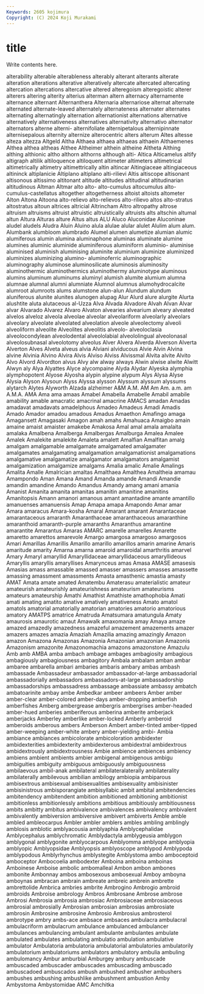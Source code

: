 ```yaml
---
Keywords: 2605 kojimura
Copyright: (C) 2024 Koji Murakami
---
```


# title

Write contents here.



alterability alterable alterableness
alterably alterant alterants alterate alteration alterations alterative alteratively altercate altercated
altercating altercation altercations altercative altered alteregoism alteregoistic alterer alterers altering
alterity alterius alterman altern alternacy alternamente alternance alternant Alternanthera Alternaria
alternariose alternat alternate alternated alternate-leaved alternately alternateness alternater alternates alternating
alternatingly alternation alternationist alternations alternative alternatively alternativeness alternatives alternativity alternativo
alternator alternators alterne alterni- alternifoliate alternipetalous alternipinnate alternisepalous alternity alternize
alterocentric alters alterum Altes altesse alteza altezza Altgeld Altha Althaea
althaea althaeas althaein Althaemenes Althea althea altheas Althee Altheimer althein
altheine Altheta Althing althing althionic altho althorn althorns although alti-
Altica Alticamelus altify altigraph altilik altiloquence altiloquent altimeter altimeters altimetrical
altimetrically altimetry altimettrically altin altincar Altingiaceae altingiaceous altininck altiplanicie Altiplano
altiplano alti-rilievi Altis altiscope altisonant altisonous altissimo altitonant altitude altitudes
altitudinal altitudinarian altitudinous Altman Altmar alto alto- alto-cumulus altocumulus alto-cumulus-castellatus
altogether altogetherness altoist altoists altometer Alton Altona Altoona alto-relievo alto-relievos
alto-rilievo altos alto-stratus altostratus altoun altrices altricial Altrincham Altro altropathy
altrose altruism altruisms altruist altruistic altruistically altruists alts altschin altumal
altun Altura Alturas alture Altus altus ALU Aluco Aluconidae Aluconinae
aludel aludels Aludra Aluin Aluino alula alulae alular alulet Alulim
alum alum. Alumbank alumbloom alumbrado Alumel alumen alumetize alumian alumic
alumiferous alumin alumina aluminaphone aluminas aluminate alumine alumines aluminic aluminide
aluminiferous aluminiform aluminio- aluminise aluminised aluminish aluminising aluminite aluminium aluminize
aluminized aluminizes aluminizing alumino- aluminoferric aluminographic aluminography aluminose aluminosilicate aluminosis
aluminosity aluminothermic aluminothermics aluminothermy aluminotype aluminous alumins aluminum aluminums aluminyl
alumish alumite alumium alumna alumnae alumnal alumni alumniate Alumnol alumnus
alumohydrocalcite alumroot alumroots alums alumstone alun-alun Alundum alundum aluniferous alunite
alunites alunogen alupag Alur Alurd alure alurgite Alurta alushtite aluta
alutaceous al-Uzza Alva Alvada Alvadore Alvah Alvan Alvar alvar Alvarado
Alvarez Alvaro Alvaton alvearies alvearium alveary alveated alvelos alveloz alveola
alveolae alveolar alveolariform alveolarly alveolars alveolary alveolate alveolated alveolation alveole
alveolectomy alveoli alveoliform alveolite Alveolites alveolitis alveolo- alveoloclasia alveolocondylean alveolodental
alveololabial alveololingual alveolonasal alveolosubnasal alveolotomy alveolus Alver Alvera Alverda Alverson
Alverta Alverton Alves Alveta alveus alvia Alviani alviducous Alvie Alvin
Alvina alvine Alvinia Alvino Alvira Alvis Alviso Alviss Alvissmal Alvita
alvite Alvito Alvo Alvord Alvordton alvus Alvy alw alway always
Alwin alwise alwite Alwitt Alwyn aly Alya Alyattes Alyce alycompaine
Alyda Alydar Alyeska alymphia alymphopotent Alyose Alyosha alypin alypine alypum
Alys Alysa Alyse Alysia Alyson Alysoun Alyss Alyssa alysson Alyssum
alyssum alyssums alytarch Alytes Alyworth Alzada alzheimer A&M A.M. AM
Am Am. a.m. am A.M.A. AMA Ama ama amaas Amabel
Amabella Amabelle Amabil amabile amability amable amacratic amacrinal amacrine AMACS
amadan Amadas amadavat amadavats amadelphous Amadeo Amadeus Amadi Amadis Amado
Amador amadou amadous Amadus Amaethon Amafingo amaga Amagansett Amagasaki Amagon
amah amahs Amahuaca Amaigbo amain amaine amaist amaister amakebe Amakosa
Amal amal amala amalaita amalaka Amalbena Amalberga Amalbergas Amalburga Amalea
Amalee Amalek Amalekite amalekite Amaleta amalett Amalfian Amalfitan amalg amalgam
amalgamable amalgamate amalgamated amalgamater amalgamates amalgamating amalgamation amalgamationist amalgamations amalgamative
amalgamatize amalgamator amalgamators amalgamist amalgamization amalgamize amalgams Amalia amalic Amalie
Amalings Amalita Amalle Amalrician amaltas Amalthaea Amalthea Amaltheia amamau Amampondo
Aman Amana Amand Amanda amande Amandi Amandie amandin amandine Amando
Amandus Amandy amang amani amania Amanist Amanita amanita amanitas amanitin
amanitine amanitins Amanitopsis Amann amanori amanous amant amantadine amante amantillo
amanuenses amanuensis Amap Amapa amapa Amapondo Amar amar Amara amaracus
Amara-kosha Amaral Amarant amarant Amarantaceae amarantaceous amaranth Amaranthaceae amaranthaceous amaranthine
amaranthoid amaranth-purple amaranths Amaranthus amarantine amarantite Amarantus Amaras AMARC amarelle
amarelles Amarette amaretto amarettos amarevole Amargo amargosa amargoso amargosos Amari
Amarillas Amarillis Amarillo amarillo amarillos amarin amarine Amaris amaritude amarity
Amarna amarna amaroid amaroidal amarthritis amarvel Amary Amaryl amaryllid Amaryllidaceae
amaryllidaceous amaryllideous Amaryllis amaryllis amaryllises Amarynceus amas Amasa AMASE amasesis
Amasias amass amassable amassed amasser amassers amasses amassette amassing amassment
amassments Amasta amasthenic amastia amasty AMAT Amata amate amated Amatembu
Amaterasu amaterialistic amateur amateurish amateurishly amateurishness amateurism amateurisms amateurs amateurship
Amathi Amathist Amathiste amathophobia Amati amati amating amatito amative amatively
amativeness Amato amatol amatols amatorial amatorially amatorian amatories amatorio amatorious
amatory AMATPS amatrice Amatruda Amatsumara amatungula Amaty amaurosis amaurotic amaut
Amawalk amaxomania amay Amaya amaze amazed amazedly amazedness amazeful amazement
amazements amazer amazers amazes amazia Amaziah Amazilia amazing amazingly Amazon
amazon Amazona Amazonas Amazonia Amazonian amazonian Amazonis Amazonism amazonite Amazonomachia
amazons amazonstone Amazulu Amb amb AMBA amba ambach ambage ambages
ambagiosity ambagious ambagiously ambagiousness ambagitory Ambala ambalam amban ambar ambaree
ambarella ambari ambaries ambaris ambary ambas ambash ambassade Ambassadeur ambassador
ambassador-at-large ambassadorial ambassadorially ambassadors ambassadors-at-large ambassadorship ambassadorships ambassadress ambassage ambassiate
ambassy ambatch ambatoarinite ambay ambe Ambedkar ambeer ambeers Amber amber
amber-clear amber-colored amber-days amber-dropping amberfish amberfishes Amberg ambergrease ambergris ambergrises
amber-headed amber-hued amberies amberiferous amberina amberite amberjack amberjacks Amberley amberlike
amber-locked Amberly amberoid amberoids amberous ambers Amberson Ambert amber-tinted amber-tipped
amber-weeping amber-white ambery amber-yielding ambi- Ambia ambiance ambiances ambicolorate ambicoloration
ambidexter ambidexterities ambidexterity ambidexterous ambidextral ambidextrous ambidextrously ambidextrousness Ambie ambience
ambiences ambiency ambiens ambient ambients ambier ambigenal ambigenous ambigu ambiguities
ambiguity ambiguous ambiguously ambiguousness ambilaevous ambil-anak ambilateral ambilateralaterally ambilaterality ambilaterally
ambilevous ambilian ambilogy ambiopia ambiparous ambisextrous ambisexual ambisexualities ambisexuality ambisinister
ambisinistrous ambisporangiate ambisyllabic ambit ambital ambitendencies ambitendency ambitendent ambition ambitioned
ambitioning ambitionist ambitionless ambitionlessly ambitions ambitious ambitiously ambitiousness ambits ambitty
ambitus ambivalence ambivalences ambivalency ambivalent ambivalently ambiversion ambiversive ambivert ambiverts
Amble amble ambled ambleocarpus Ambler ambler amblers ambles ambling amblingly
amblosis amblotic amblyacousia amblyaphia Amblycephalidae Amblycephalus amblychromatic Amblydactyla amblygeusia amblygon
amblygonal amblygonite amblyocarpous Amblyomma amblyope amblyopia amblyopic Amblyopsidae Amblyopsis amblyoscope
amblypod Amblypoda amblypodous Amblyrhynchus amblystegite Amblystoma ambo amboceptoid amboceptor Ambocoelia
ambodexter Amboina amboina amboinas Amboinese Amboise ambolic ambomalleal Ambon ambon
ambones ambonite Ambonnay ambos ambosexous ambosexual Amboy amboyna amboynas ambracan
ambrain ambreate ambreic ambrein ambrette ambrettolide Ambrica ambries ambrite Ambrogino
Ambrogio ambroid ambroids Ambroise ambrology Ambros Ambrosane Ambrose ambrose Ambrosi
Ambrosia ambrosia ambrosiac Ambrosiaceae ambrosiaceous ambrosial ambrosially Ambrosian ambrosian ambrosias
ambrosiate ambrosin Ambrosine ambrosine Ambrosio Ambrosius ambrosterol ambrotype ambry ambs-ace
ambsace ambsaces ambulacra ambulacral ambulacriform ambulacrum ambulance ambulanced ambulancer ambulances
ambulancing ambulant ambulante ambulantes ambulate ambulated ambulates ambulating ambulatio ambulation
ambulative ambulator Ambulatoria ambulatoria ambulatorial ambulatories ambulatorily ambulatorium ambulatoriums ambulators
ambulatory ambulia ambuling ambulomancy Ambur amburbial Amburgey ambury ambuscade ambuscaded
ambuscader ambuscades ambuscading ambuscado ambuscadoed ambuscados ambush ambushed ambusher ambushers
ambushes ambushing ambushlike ambushment ambustion Amby Ambystoma Ambystomidae AMC Amchitka
